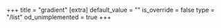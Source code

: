 +++
title = "gradient"
[extra]
default_value = ""
is_override = false
type = "/list"
od_unimplemented = true
+++